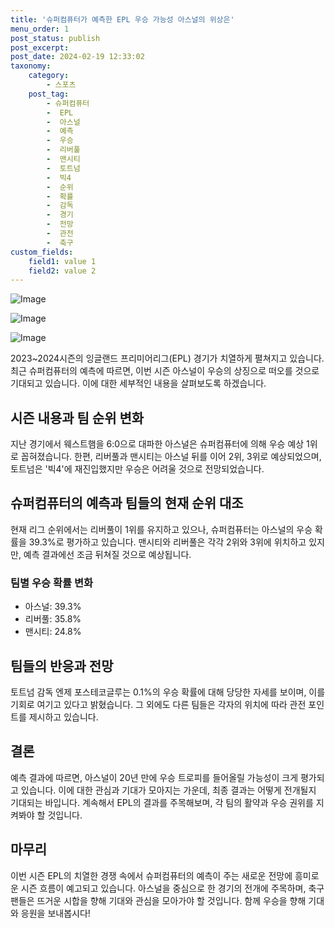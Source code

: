 ```yaml
---
title: '슈퍼컴퓨터가 예측한 EPL 우승 가능성 아스널의 위상은'
menu_order: 1
post_status: publish
post_excerpt: 
post_date: 2024-02-19 12:33:02
taxonomy:
    category:
        - 스포츠
    post_tag:
        - 슈퍼컴퓨터
        -  EPL
        -  아스널
        -  예측
        -  우승
        -  리버풀
        -  맨시티
        -  토트넘
        -  빅4
        -  순위
        -  확률
        -  감독
        -  경기
        -  전망
        -  관전
        -  축구
custom_fields:
    field1: value 1
    field2: value 2
---
```


![Image](https://imgnews.pstatic.net/image/076/2024/02/13/2024021301000821700108781_20240213114804355.jpg?type=w647)

![Image](https://imgnews.pstatic.net/image/076/2024/02/13/2024021301000821700108782_20240213114804369.jpg?type=w647)

![Image](https://imgnews.pstatic.net/image/076/2024/02/13/2024021301000821700108783_20240213114804378.jpg?type=w647)

2023~2024시즌의 잉글랜드 프리미어리그(EPL) 경기가 치열하게 펼쳐지고 있습니다. 최근 슈퍼컴퓨터의 예측에 따르면, 이번 시즌 아스널이 우승의 상징으로 떠오를 것으로 기대되고 있습니다. 이에 대한 세부적인 내용을 살펴보도록 하겠습니다.
## 시즌 내용과 팀 순위 변화
지난 경기에서 웨스트햄을 6:0으로 대파한 아스널은 슈퍼컴퓨터에 의해 우승 예상 1위로 꼽혀졌습니다. 한편, 리버풀과 맨시티는 아스널 뒤를 이어 2위, 3위로 예상되었으며, 토트넘은 '빅4'에 재진입했지만 우승은 어려울 것으로 전망되었습니다.
## 슈퍼컴퓨터의 예측과 팀들의 현재 순위 대조
현재 리그 순위에서는 리버풀이 1위를 유지하고 있으나, 슈퍼컴퓨터는 아스널의 우승 확률을 39.3%로 평가하고 있습니다. 맨시티와 리버풀은 각각 2위와 3위에 위치하고 있지만, 예측 결과에선 조금 뒤쳐질 것으로 예상됩니다.
### 팀별 우승 확률 변화
- 아스널: 39.3%
- 리버풀: 35.8%
- 맨시티: 24.8%
## 팀들의 반응과 전망
토트넘 감독 엔제 포스테코글루는 0.1%의 우승 확률에 대해 당당한 자세를 보이며, 이를 기회로 여기고 있다고 밝혔습니다. 그 외에도 다른 팀들은 각자의 위치에 따라 관전 포인트를 제시하고 있습니다.
## 결론
예측 결과에 따르면, 아스널이 20년 만에 우승 트로피를 들어올릴 가능성이 크게 평가되고 있습니다. 이에 대한 관심과 기대가 모아지는 가운데, 최종 결과는 어떻게 전개될지 기대되는 바입니다. 계속해서 EPL의 결과를 주목해보며, 각 팀의 활약과 우승 권위를 지켜봐야 할 것입니다.
## 마무리
이번 시즌 EPL의 치열한 경쟁 속에서 슈퍼컴퓨터의 예측이 주는 새로운 전망에 흥미로운 시즌 흐름이 예고되고 있습니다. 아스널을 중심으로 한 경기의 전개에 주목하며, 축구 팬들은 뜨거운 시합을 향해 기대와 관심을 모아가야 할 것입니다. 함께 우승을 향해 기대와 응원을 보내봅시다!
